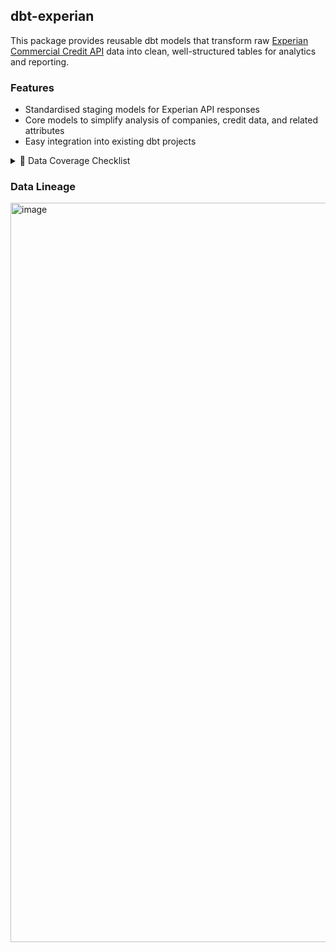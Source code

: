 ## dbt-experian

This package provides reusable dbt models that transform raw [Experian Commercial Credit API](https://developer.experian.com/products/uk/commercial-credit/commercial-credit-api-docs#) data into clean, well-structured tables for analytics and reporting.

### Features

- Standardised staging models for Experian API responses
- Core models to simplify analysis of companies, credit data, and related attributes
- Easy integration into existing dbt projects

<details><summary>📌 Data Coverage Checklist</summary>
  
  - [ ] BusinessOwnerSearchReq
  - [ ] BusinessOwnerRequest
  - [ ] BusinessDetail
  - [ ] InputLocationDetail
  - [ ] Control
  - [x] Accounts
  - [ ] Administrator
  - [ ] Administrators
  - [ ] Alerts
  - [ ] Appointment
  - [ ] ArrayOfString
  - [ ] ArrayOfString1
  - [ ] ArrayOfString2
  - [ ] ArrayOfString3
  - [x] Auditor
  - [x] BalanceSheet
  - [x] Bank
  - [x] CCJLtdDetail
  - [x] CCJLtd
  - [x] CCLLtdDetail
  - [x] CCLLtd
  - [x] CRO
  - [x] CROChanges
  - [x] Cashflow
  - [x] LtdCommercialDelphi
  - [x] LtdCommercialDelphiHistory
  - [x] CommercialDetail
  - [x] CommissionDetails
  - [ ] CommonTerms
  - [ ] CompDebitMonthly
  - [ ] CompRcvrAppnt
  - [ ] CompRcvrCessation
  - [x] CompanyHistory
  - [ ] CompanyOwnership
  - [ ] ConvictionDetails
  - [ ] CorporateShareholder
  - [ ] CorporateStructure
  - [ ] CreditorsDetails
  - [ ] CurrentDirectors
  - [ ] CurrentSecretary
  - [ ] CustomDate
  - [x] DebtorsDetails
  - [ ] Dimissal
  - [ ] DirectorDetails
  - [ ] DirectorExpandedSummary
  - [ ] DirectorNumbers
  - [ ] DirectorRemunerationDetails
  - [ ] Directors
  - [ ] Discharge
  - [ ] DisclosureItems
  - [ ] DiscontinuedOperations
  - [ ] EmployeeRemunerationDetails
  - [ ] Error
  - [ ] ExecutorDetails
  - [ ] FilingDetails
  - [x] FinancialAssetsCurrentDetails
  - [x] FinancialAssetsNonCurrentDetails
  - [x] FinancialLiabilitiesDetails
  - [x] Financials
  - [ ] ForgnSubsidiaries
  - [ ] FullQuartiles
  - [ ] HeaderInfo
  - [ ] LtdIdentification
  - [ ] IndDebitMonthly
  - [ ] InstrHolder
  - [ ] InterestPayableDetails
  - [ ] InventoriesDetails
  - [ ] InvestmentAssetsDetails
  - [ ] IssuedCapitalDetails
  - [ ] LegalNotices
  - [ ] LenderDetails
  - [ ] LimitedCompanyCAISMembersSummary
  - [ ] LimitedCompanyCAISPortfolioSummary
  - [ ] LimitedCompanyCIFAS
  - [ ] LimitedCompanyCIFASDetails
  - [ ] LimitedCompanyCIFASSummary
  - [ ] LimitedCompanyDelphiDirector
  - [ ] LimitedCompanyDelphiPayment
  - [ ] LimitedCompanyDelphiRisk
  - [ ] LimitedCompanyDelphiCAIS
  - [ ] Liquidator
  - [ ] Liquidators
  - [ ] Location
  - [ ] LongTermFinancialLiabilitiesDetails
  - [ ] LtdBusinessLocation
  - [ ] LtdCompanyCAIS
  - [ ] LtdCompanyCAISDetails
  - [ ] CommercialCAISDirector
  - [ ] CommercialCaisLocationDetail
  - [ ] LtdCompanyCAISSummary
  - [ ] LtdCompanyData
  - [ ] MMDD
  - [ ] ManagementInfo
  - [ ] MedianQuartiles
  - [ ] MeetingCreditors
  - [ ] LtdMonthlyData
  - [ ] MortgageDetail
  - [ ] Mortgages
  - [ ] NOCDetail
  - [ ] NameDetls
  - [ ] NaturePartialSatisfaction
  - [ ] Notes
  - [ ] Notice6253
  - [ ] NoticeOfCorrection
  - [ ] Order
  - [ ] OtherCurrentAssetsDetails
  - [ ] OtherCurrentLiabilitiesDetails
  - [ ] OtherNonCurrentAssetsDetails
  - [ ] OtherNonCurrentLiabilitiesDetails
  - [ ] ParentDetail
  - [ ] ParentName
  - [ ] LtdPaymentFull
  - [ ] LtdPaymentPerformance
  - [ ] PercentageChange
  - [ ] Petition
  - [ ] Petitioners
  - [ ] PrevCRO
  - [ ] PrevDirectorDetails
  - [ ] PrevName
  - [ ] PrevSearchSICInfo
  - [ ] LtdPrevSearches
  - [ ] PreviousAddresses
  - [ ] PreviousDirectors
  - [ ] PreviousNames
  - [ ] PreviousSearchDetail
  - [ ] PreviousSecretary
  - [ ] ProfitLoss
  - [ ] ProvisionsDetails
  - [ ] Quartiles
  - [ ] Ratios
  - [ ] RcvrAppntData
  - [ ] RcvrCsstnData
  - [ ] Receiver
  - [ ] ReceiverAppointment
  - [ ] ReceiverCessation
  - [ ] Resolution
  - [ ] SICInfo1980
  - [ ] SICInfo1992
  - [ ] SICInfo80
  - [ ] SICInfo92
  - [ ] ScoreHistory
  - [ ] LtdScoringData
  - [ ] SecCommercialDetail
  - [ ] Secretaries
  - [ ] SecretaryDetails
  - [ ] SectorRanking
  - [ ] SectorScore
  - [ ] Sectors
  - [ ] ShareCapital
  - [ ] ShareHolderNameDetls
  - [ ] ShareHoldersLocation
  - [ ] SharehldrsDetails
  - [ ] Shareholder
  - [ ] Shareholders
  - [ ] Shareholdings
  - [ ] Solicitors
  - [ ] Subsidiaries
  - [ ] SummaryLine
  - [ ] Supervisors
  - [ ] TangibleAssetsDetails
  - [ ] LtdThomsonData
  - [ ] TotalCashDetails
  - [ ] TradeNames
  - [ ] TradingNameDetails
  - [ ] TrusteeDetails
  - [ ] TurnOverSalesDetails
  - [ ] UKSubsidiaries
  - [ ] UnpaidAccountsDetails
  - [ ] VolArrangement
  - [ ] WindUp
  - [ ] Address
  - [ ] CommDetail
  - [ ] CommDetailsRegNumber
  - [ ] ConvDetail
  - [ ] DetailDirectorCIFAS
  - [ ] DirDetail
  - [ ] DirPreviousAddr
  - [ ] DirectorData
  - [ ] Directorships
  - [ ] IndvDirConvData
  - [ ] IndvDirCurrDirectorship
  - [ ] IndvDirCurrDisslvdDirectorship
  - [ ] IndvDirPrevDirectorship
  - [ ] IndvDirPrevDisslvdDirectorship
  - [ ] IndvDirPrevName
  - [ ] IndvSecCurrDisslvdSecData
  - [ ] IndvSecCurrSecData
  - [ ] IndvSecPrevDisslvdSecData
  - [ ] IndvSecPrevSecData
  - [ ] OutputDirLocationDetail
  - [ ] OutputNameDetail
  - [ ] Secretaryships
  - [ ] SummaryDirectorCIFAS
  - [ ] Supplier
  - [ ] AbbreviatedPaymentPerformanceDetails
  - [ ] AddressResolutionOutput
  - [ ] AllCAISSummary
  - [ ] ArrayOfCCLDetail
  - [ ] Bankruptcies
  - [ ] BankruptcyDetails
  - [ ] BusinessLink
  - [ ] BusinessLinks
  - [ ] CCJNonLtdDetails
  - [ ] CCJNonLtd
  - [ ] CCLDetail
  - [ ] CIFASDetails
  - [ ] CIFASIndicator
  - [ ] CIFASSummary
  - [ ] CPSNonLtdSICInfo
  - [ ] CheckReturnLocation
  - [ ] CheckedAddressField
  - [ ] CommercialCAISScore
  - [ ] CommercialDelphi
  - [ ] CommonTerm
  - [ ] ConsumerCreditLicenceSummary
  - [ ] Contacts
  - [ ] CurrentAddress
  - [ ] Date
  - [ ] DebitMonthly
  - [ ] DelphiHistoryAndScore
  - [ ] FaxDetails
  - [ ] Identification
  - [ ] Individual
  - [ ] IndividualResponse
  - [ ] JudgmentDetails
  - [ ] MonthlyData
  - [ ] NonLimitedCompanyCIFAS
  - [ ] NonLtdBusinessData
  - [ ] NonLtdBusinessLocation
  - [ ] NonLtdCAISAccountDetail
  - [ ] CAISProprietor
  - [ ] NonLtdParentLocation
  - [ ] NonLtdPreviousLocation
  - [ ] NonLtdScoreHistory
  - [ ] OwnCAISSummary
  - [ ] PaymentPerformance
  - [ ] PaymentPerformanceFullDetails
  - [ ] PaymentSummary
  - [ ] PrevSearchDetail
  - [ ] PrevSearches
  - [ ] ReturnLocation
  - [ ] ScoringData
  - [ ] TelephoneDetails
  - [ ] ThomsonData
  - [ ] TimeAt
  - [ ] TradeNameDetail
  - [ ] Warning
  - [ ] BusinessOwnerDetailsResponse
  - [ ] AddressLinkBlock
  - [ ] AssociationSegment
  - [ ] InputNameDetail
  - [ ] BucketBlocks
  - [ ] BusinessOwnerReport
  - [ ] BusinessOwnerText
  - [ ] CAISSegment
  - [ ] CIFAS
  - [ ] DateRegLeft
  - [ ] DirectorshipInformationBlock
  - [ ] GoneAwaySegment
  - [ ] HomeTelephoneNumber
  - [ ] LocationDetail
  - [ ] MatchDetail
  - [ ] Member
  - [ ] NoticeOfCorrectionSummaryBlock
  - [ ] PreviousApplication
  - [ ] PublicInformation
  - [ ] SuccessfulTraceSegment
  - [ ] TimeInEmployment
  - [ ] TimeInEmploymentDetails
  - [ ] VotersRollPersonSegment
  - [ ] VotersRollStreetSegment
  - [ ] BusinessTargeterResponse
  - [ ] OutputLocation
  - [ ] SICInfo
  - [ ] SearchResults
  - [ ] SearchSummary
  - [ ] DirSearchSummary
  - [ ] BusinessLocation
  - [ ] ArrayOfStringLR
  - [ ] DirectorTargeterResponse
  - [ ] DirectrSelectionList
  - [ ] DirSelectDetail
  - [ ] DirSelectOutLocationDetail
  - [ ] FullNameDetail
  - [ ] LocalityResolution
  - [ ] ErrorResponse

</details>

### Data Lineage
<img width="2349" height="1183" alt="image" src="https://github.com/user-attachments/assets/e51bb57b-a189-430c-87b2-721a1339d781" />
